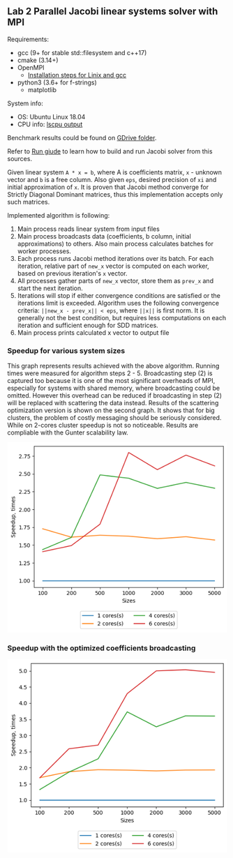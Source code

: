 ## Lab 2 Parallel Jacobi linear systems solver with MPI

Requirements:
* gcc (9+ for stable std::filesystem and c++17)
* cmake (3.14+)
* OpenMPI
  * [Installation steps for Linix and gcc](./md/mpi_installation_guide.md)
* python3 (3.6+ for f-strings)
  * matplotlib
  
System info:
* OS: Ubuntu Linux 18.04
* CPU info: [lscpu output](../lab1/md/cpu_characteristics.md)

Benchmark results could be found on [GDrive folder](https://drive.google.com/drive/folders/1OeWdXX4eUUNIVDI0G8JGCLD6O1XWN0lU?usp=sharing).

Refer to [Run giude](./md/mpi_run_guide.md) to learn how to build and run Jacobi solver from this sources.

Given linear system `A * x = b`, where A is coefficients matrix, `x` - unknown vector and `b` is a free column. Also given `eps`, desired precision of `xi` and initial approximation of `x`. It is proven that Jacobi method converge for Strictly Diagonal Dominant matrices, thus this implementation accepts only such matrices.

Implemented algorithm is following:

1. Main process reads linear system from input files
2. Main process broadcasts data (coefficients, b column, initial approximations) to others.
 Also main process calculates batches for worker processes.
3. Each process runs Jacobi method iterations over its batch.
 For each iteration, relative part of `new_x` vector is computed on each worker, based on previous iteration's `x` vector.
4. All processes gather parts of `new_x` vector, store them as `prev_x` and start the next iteration.
5. Iterations will stop if either convergence conditions are satisfied or the iterations limit is exceeded. 
Algorithm uses the following convergence criteria: `||new_x - prev_x|| < eps`, where `||x||` is first norm. It is generally not the best condition, but requires less computations on each iteration and sufficient enough for SDD matrices.
6. Main process prints calculated x vector to output file

### Speedup for various system sizes

This graph represents results achieved with the above algorithm. Running times were measured for algorithm steps 2 - 5. 
Broadcasting step (2) is captured too because it is one of the most significant overheads of MPI, especially for systems with shared memory, where broadcasting could be omitted.
However this overhead can be reduced if broadcasting in step (2) will be replaced with scattering the data instead.
Results of the scattering optimization version is shown on the second graph.
It shows that for big clusters, the problem of costly messaging should be seriously considered. While on 2-cores cluster speedup is not so noticeable.
Results are compliable with the Gunter scalability law.

![Image](./images/jacobi_1.png)

### Speedup with the optimized coefficients broadcasting

![Image](./images/jacobi_2.png)